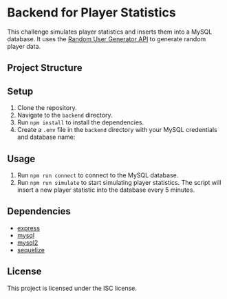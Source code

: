 # Backend for Player Statistics

This challenge simulates player statistics and inserts them into a MySQL database. It uses the [Random User Generator API](https://randomuser.me/api) to generate random player data.

## Project Structure

## Setup

1. Clone the repository.
2. Navigate to the `backend` directory.
3. Run `npm install` to install the dependencies.
4. Create a `.env` file in the `backend` directory with your MySQL credentials and database name:

## Usage

1. Run `npm run connect` to connect to the MySQL database.
2. Run `npm run simulate` to start simulating player statistics. The script will insert a new player statistic into the database every 5 minutes.

## Dependencies

- [express](https://expressjs.com/)
- [mysql](https://www.npmjs.com/package/mysql)
- [mysql2](https://www.npmjs.com/package/mysql2)
- [sequelize](https://sequelize.org/)

## License

This project is licensed under the ISC license.
